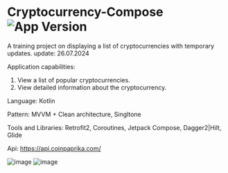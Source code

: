 # Cryptocurrency-Compose <img src="https://img.shields.io/badge/version-1.0.0-green" alt="App Version">
A training project on displaying a list of cryptocurrencies with temporary updates. update: 26.07.2024

Application сapabilities:
1. View a list of popular cryptocurrencies.
2. View detailed information about the cryptocurrency.

Language: Kotlin

Pattern: MVVM + Clean architecture, Singltone

Tools and Libraries: Retrofit2, Coroutines, Jetpack Compose, Dagger2|Hilt, Glide

Api: https://api.coinpaprika.com/

![image](https://user-images.githubusercontent.com/79632860/233956561-7761c69f-60b8-406a-b51d-8b3e47e582d8.png)
![image](https://user-images.githubusercontent.com/79632860/233956664-feb46ab4-c860-4d2f-b37b-8fd1da021e76.png)
